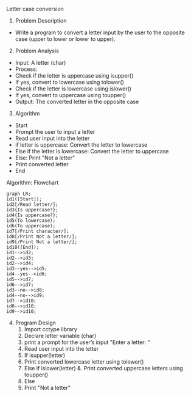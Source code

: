﻿Letter case conversion

1. Problem Description
- Write a program to convert a letter input by the user to the opposite case (upper to lower or lower to upper).
2. Problem Analysis
- Input: A letter (char)
- Process: 
- Check if the letter is uppercase using isupper()
- If yes, convert to lowercase using tolower()
- Check if the letter is lowercase using islower()
- If yes, convert to uppercase using toupper()
- Output: The converted letter in the opposite case
3.  Algorithm
  -  Start
  - Prompt the user to input a letter
  -  Read user input into the letter
  -  if letter is uppercase: Convert the letter to lowercase
  -  Else if the letter is lowercase: Convert the letter to uppercase
  -  Else: Print "Not a letter"
  -  Print converted letter
  -  End

Algorithm: Flowchart
```mermaid
graph LR;
id1([Start]);
id2[/Read letter/];
id3{Is uppercase?};
id4{Is uppercase?};
id5(To lowercase);
id6(To uppercase);
id7[/Print character/];
id8[/Print Not a letter/];
id9[/Print Not a letter/];
id10([End]);
id1-->id2;
id2-->id3;
id2-->id4;
id3--yes-->id5;
id4--yes-->id6;
id5-->id7;
id6-->id7;
id3--no-->id8;
id4--no-->id9;
id7-->id10;
id8-->id10;
id9-->id10;

```

4. Program Design
   1. Import cctype library
   2. Declare letter variable (char)
   3. print a prompt for the user’s input "Enter a letter: "
   4. Read user input into the letter
   5. If isupper(letter) 
   6. Print converted lowercase letter
using tolower()
   8. Else if islower(letter) 
   &. Print converted uppercase letters using toupper()
   9. Else 
   10. Print "Not a letter"


